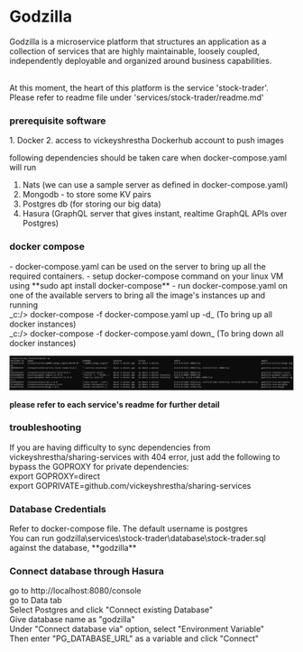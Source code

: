 <h1>Godzilla</h1>

Godzilla is a microservice platform that structures an application as a collection of services that are highly maintainable, loosely coupled, independently deployable and organized around business capabilities.

<br> At this moment, the heart of this platform is the service 'stock-trader'. Please refer to readme file under 'services/stock-trader/readme.md'

<h3>prerequisite software</h3>
1. Docker
2. access to vickeyshrestha Dockerhub account to push images

following dependencies should be taken care when docker-compose.yaml will run
1. Nats (we can use a sample server as defined in docker-compose.yaml)
2. Mongodb - to store some KV pairs
3. Postgres db (for storing our big data)
4. Hasura (GraphQL server that gives instant, realtime GraphQL APIs over Postgres)

<h3>docker compose</h3>
- docker-compose.yaml can be used on the server to bring up all the required containers. 
- setup docker-compose command on your linux VM using **sudo apt  install docker-compose**
- run docker-compose.yaml on one of the available servers to bring all the image's instances up and running
<br> _c:/> docker-compose -f docker-compose.yaml up -d_ (To bring up all docker instances)
<br> _c:/> docker-compose -f docker-compose.yaml down_ (To bring down all docker instances)
  
![img.png](img.png)

**please refer to each service's readme for further detail**

<h3>troubleshooting</h3>
If you are having difficulty to sync dependencies from vickeyshrestha/sharing-services with 404 error, just add the following to bypass the GOPROXY for private dependencies:
<br> export GOPROXY=direct
<br> export GOPRIVATE=github.com/vickeyshrestha/sharing-services

<h3>Database Credentials</h3>
Refer to docker-compose file. The default username is postgres
<br> You can run godzilla\services\stock-trader\database\stock-trader.sql against the database, **godzilla**

<h3>Connect database through Hasura</h3>
go to http://localhost:8080/console
<br> go to Data tab
<br> Select Postgres and click "Connect existing Database"
<br> Give database name as "godzilla"
<br> Under "Connect database via" option, select "Environment Variable"
<br> Then enter "PG_DATABASE_URL" as a variable and click "Connect"